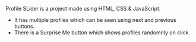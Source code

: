 Profile SLider is a project made using HTML, CSS & JavaScript. 
- It has multiple profiles which can be seen using next and previous buttons.
- There is a Surprise Me button which shows profiles randomnly on click.
